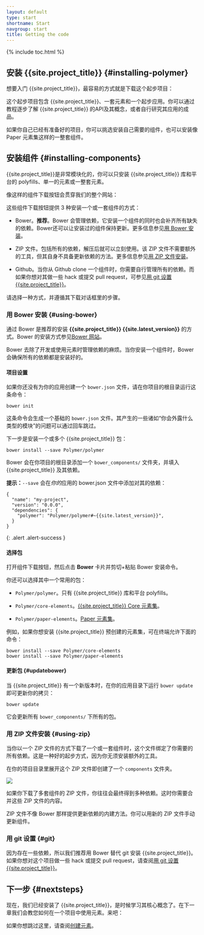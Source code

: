```yaml
---
layout: default
type: start
shortname: Start
navgroup: start
title: Getting the code
---
```


<style>
#download-button {
  background: #4285f4;
  color: #fff;
  font-size: 18px;
  fill: #fff;
}
#download-button:hover {
  background: #2a56c6;
}
#download-button::shadow #ripple {
  color: #fff;
}
</style>


{% include toc.html %}

## 安装 {{site.project_title}} {#installing-polymer}

想要入门 {{site.project_title}}，最容易的方式就是下载这个起步项目：

<p layout horizontal center-justified>
  <a href="https://github.com/Polymer/polymer-tutorial/archive/master.zip">
    <paper-button icon="file-download" id="download-button" raisedButton label="下载起步项目" onclick="downloadStarter()"></paper-button>
  </a>
</p>

这个起步项目包含 {{site.project_title}}、一套元素和一个起步应用。你可以通过教程逐步了解 {{site.project_title}} 的API及其概念，或者自行研究其应用的成品。

<a href="/docs/start/tutorial/intro.html">
  <paper-button icon="arrow-forward" label="开始教程" raisedButton></paper-button>
</a>

如果你自己已经有准备好的项目，你可以挑选安装自己需要的组件，也可以安装像 Paper 元素集这样的一整套组件。

## 安装组件 {#installing-components}

{{site.project_title}}是非常模块化的，你可以只安装 {{site.project_title}} 库和平台的 polyfills、单一的元素或一整套元素。

像这样的组件下载按钮会贯穿我们的整个网站：

<component-download-button org="Polymer" component="paper-elements" label="获取 PAPER 元素集">
</component-download-button>

这些组件下载按钮提供 3 种安装一个或一套组件的方式：

*   Bower。**推荐**。Bower 会管理依赖，它安装一个组件的同时也会补齐所有缺失的依赖。Bower还可以让安装过的组件保持更新。更多信息参见[用 Bower 安装](#using-bower)。

*   ZIP 文件。包括所有的依赖，解压后就可以立刻使用。该 ZIP 文件不需要额外的工具，但其自身不具备更新依赖的方法。更多信息参见[用 ZIP 文件安装](#using-zip)。

*   Github。当你从 Github clone 一个组件时，你需要自行管理所有的依赖。而如果你想对其做一些 hack 或提交 pull request，可参见[用 git 设置 {{site.project_title}}](/resources/tooling-strategy.html#git)。

请选择一种方式，并遵循其下载对话框里的步骤。

### 用 Bower 安装 {#using-bower}

通过 Bower 是推荐的安装 **{{site.project_title}} {{site.latest_version}}** 的方式。Bower 的安装方式参见[Bower 网站](http://bower.io/)。

Bower 去除了开发或使用元素时管理依赖的麻烦。当你安装一个组件时，Bower 会确保所有的依赖都是安装好的。

#### 项目设置

如果你还没有为你的应用创建一个 `bower.json` 文件，请在你项目的根目录运行这条命令：

    bower init

这条命令会生成一个基础的 `bower.json` 文件。其产生的一些诸如“你会外露什么类型的模块”的问题可以通过回车跳过。

下一步是安装一个或多个 {{site.project_title}} 包：

    bower install --save Polymer/polymer

Bower 会在你项目的根目录添加一个 `bower_components/` 文件夹，并填入 {{site.project_title}} 及其依赖。

**提示：**`--save` 会在*你的*应用的 bower.json 文件中添加对其的依赖：
```
{
  "name": "my-project",
  "version": "0.0.0",
  "dependencies": {
    "polymer": "Polymer/polymer#~{{site.latest_version}}",
  }
}
```
{: .alert .alert-success }

#### 选择包

打开组件下载按钮，然后点击 **Bower** 卡片并剪切+粘贴 Bower 安装命令。

你还可以选择其中一个常用的包：

-   `Polymer/polymer`。只有 {{site.project_title}} 库和平台 polyfills。

-   `Polymer/core-elements`。[{{site.project_title}} Core 元素集](/docs/elements/core-elements.html)。

-   `Polymer/paper-elements`。[Paper 元素集](/docs/elements/paper-elements.html)。

例如，如果你想安装 {{site.project_title}} 预创建的元素集，可在终端允许下面的命令：

    bower install --save Polymer/core-elements
    bower install --save Polymer/paper-elements


#### 更新包 {#updatebower}

当 {{site.project_title}} 有一个新版本时，在你的应用目录下运行 `bower update` 即可更新你的拷贝：

    bower update

它会更新所有 `bower_components/` 下所有的包。

### 用 ZIP 文件安装 {#using-zip}

当你以一个 ZIP 文件的方式下载了一个或一套组件时，这个文件绑定了你需要的所有依赖。这是一种好的起步方式，因为你无须安装额外的工具。

在你的项目目录里展开这个 ZIP 文件即创建了一个 `components` 文件夹。

![](/images/zip-file-contents.png)

如果你下载了多套组件的 ZIP 文件，你往往会最终得到多种依赖。这时你需要合并这些 ZIP 文件的内容。

ZIP 文件不像 Bower 那样提供更新依赖的内建方法。你可以用新的 ZIP 文件手动更新组件。

### 用 git 设置 {#git}

因为存在一些依赖，所以我们推荐用 Bower 替代 git 安装 {{site.project_title}}。如果你想对这个项目做一些 hack 或提交 pull request，请查阅[用 git 设置 {{site.project_title}}](/resources/tooling-strategy.html#git)。

## 下一步 {#nextsteps}

现在，我们已经安装了 {{site.project_title}}，是时候学习其核心概念了。在下一章我们会教您如何在一个项目中使用元素。来吧：

<a href="/docs/start/usingelements.html">
  <paper-button icon="arrow-forward" label="使用元素" raisedButton></paper-button>
</a>

如果你想跳过这里，请查阅[创建元素](/docs/start/creatingelements.html)。
